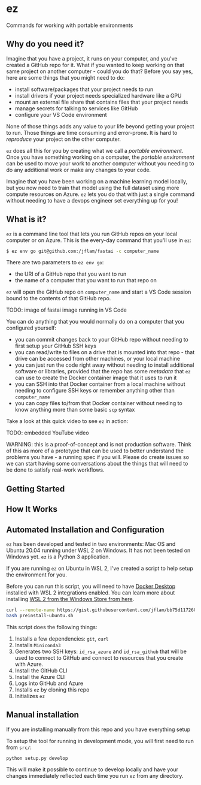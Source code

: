 # ez

Commands for working with portable environments

## Why do you need it?

Imagine that you have a project, it runs on your computer, and you've created
a GitHub repo for it. What if you wanted to keep working on that same project
on another computer - could you do that? Before you say yes, here are some
things that you might need to do:

- install software/packages that your project needs to run
- install drivers if your project needs specialized hardware like a GPU
- mount an external file share that contains files that your project needs
- manage secrets for talking to services like GitHub
- configure your VS Code environment

None of those things adds any value to your life beyond getting your project
to run. Those things are time consuming and error-prone. It is hard to 
_reproduce_ your project on the other computer.

`ez` does all this for you by creating what we call a _portable environment_.
Once you have something working on a computer, the _portable environment_ can
be used to move your work to another computer without you needing to do
any additional work or make any changes to your code.

Imagine that you have been working on a machine learning model locally, but
you now need to train that model using the full dataset using more compute
resources on Azure. `ez` lets you do that with just a single command without
needing to have a devops engineer set everything up for you!

## What is it?

`ez` is a command line tool that lets you run GitHub repos on your local
computer or on Azure. This is the every-day command that you'll use in `ez`:

```sh
$ ez env go git@github.com:/jflam/fastai -c computer_name
```

There are two parameters to `ez env go`:

- the URI of a GitHub repo that you want to run
- the name of a computer that you want to run that repo on

`ez` will open the GitHub repo on `computer_name` and start a VS Code session
bound to the contents of that GitHub repo. 

TODO: image of fastai image running in VS Code

You can do anything that you would normally do on a computer that you
configured yourself:

- you can commit changes back to your GitHub repo without needing to first
  setup your GitHub SSH keys
- you can read/write to files on a drive that is mounted into that repo - that
  drive can be accessed from other machines, or your local machine
- you can just run the code right away without needing to install additional
  software or libraries, provided that the repo has some _metadata_ that `ez`
  can use to create the Docker container image that it uses to run it
- you can SSH into that Docker container from a local machine without needing
  to configure SSH keys or remember anything other than `computer_name`
- you can copy files to/from that Docker container without needing to know
  anything more than some basic `scp` syntax

Take a look at this quick video to see `ez` in action:

TODO: embedded YouTube video

WARNING: this is a proof-of-concept and is not production software. Think of
this as more of a prototype that can be used to better understand the problems
you have - a running spec if you will. Please do create issues so we can start
having some conversations about the things that will need to be done to 
satisfy real-work workflows.

## Getting Started


## How It Works

## Automated Installation and Configuration

`ez` has been developed and tested in two environments: Mac OS and Ubuntu
20.04 running under WSL 2 on Windows. It has not been tested on Windows yet. 
`ez` is a Python 3 application.

If you are running `ez` on Ubuntu in WSL 2, I've created a script to help
setup the environment for you. 

Before you can run this script, you will need to have [Docker
Desktop](https://docs.microsoft.com/en-us/windows/wsl/tutorials/wsl-containers)
installed with WSL 2 integrations enabled. You can learn more about installing
[WSL 2 from the Windows Store from
here](https://devblogs.microsoft.com/commandline/a-preview-of-wsl-in-the-microsoft-store-is-now-available/).

```sh
curl --remote-name https://gist.githubusercontent.com/jflam/bb75d1172607eba59edfec0157fa724b/raw/f4fdee178235d9a658be47ba1efd708b03e2d968/preinstall-ubuntu.sh
bash preinstall-ubuntu.sh
```

This script does the following things:

1. Installs a few dependencies: `git`, `curl`
1. Installs `Miniconda3`
1. Generates two SSH keys: `id_rsa_azure` and `id_rsa_github` that will be 
used to connect to GitHub and connect to resources that you create with
Azure.
1. Install the GitHub CLI
1. Install the Azure CLI
1. Logs into GitHub and Azure
1. Installs `ez` by cloning this repo
1. Initializes `ez`

## Manual installation

If you are installing manually from this repo and you have everything setup

To setup the tool for running in development mode, you will first need to
run from `src/`:

```
python setup.py develop
```

This will make it possible to continue to develop locally and have your 
changes immediately reflected each time you run `ez` from any directory.

